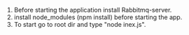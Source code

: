 1) Before starting the application install Rabbitmq-server.
2) install node_modules (npm install) before starting the app.
3) To start go to root dir and type "node inex.js".
